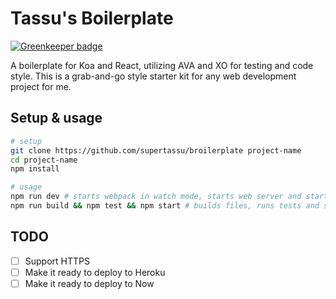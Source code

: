 # Tassu's Boilerplate

[![Greenkeeper badge](https://badges.greenkeeper.io/supertassu/broilerplate.svg)](https://greenkeeper.io/)

A boilerplate for Koa and React, utilizing AVA and XO for testing and code style.
This is a grab-and-go style starter kit for any web development project for me.

## Setup & usage

```bash
# setup
git clone https://github.com/supertassu/broilerplate project-name
cd project-name
npm install

# usage
npm run dev # starts webpack in watch mode, starts web server and starts xo and ava in watch mode
npm run build && npm test && npm start # builds files, runs tests and starts web server
```

## TODO

- [ ] Support HTTPS
- [ ] Make it ready to deploy to Heroku
- [ ] Make it ready to deploy to Now
